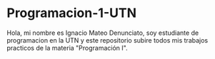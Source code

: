 # Programacion-1-UTN
Hola, mi nombre es Ignacio Mateo Denunciato, soy estudiante de programacion en la UTN y este repositorio subire todos mis trabajos practicos de la materia "Programación I".
